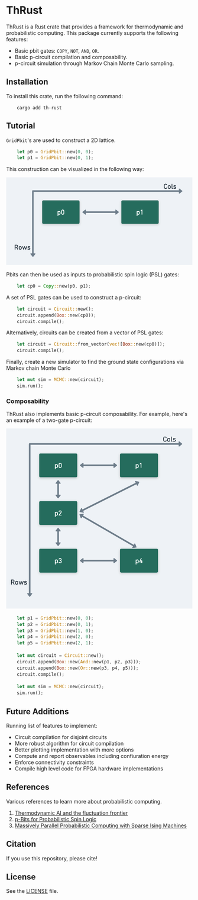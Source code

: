 # ThRust

ThRust is a Rust crate that provides a framework for thermodynamic and probabilistic computing. This package currently supports the following features:

* Basic pbit gates: `COPY`, `NOT`, `AND`, `OR`.
* Basic p-circuit compilation and composability.
* p-circuit simulation through Markov Chain Monte Carlo sampling.

## Installation
To install this crate, run the following command:
```
	cargo add th-rust
```

## Tutorial
 
`GridPbit`'s are used to construct a 2D lattice.
```rust
	let p0 = GridPbit::new(0, 0);
	let p1 = GridPbit::new(0, 1);
```

This construction can be visualized in the following way:

![](./docs/images/gridpbit1.png)

Pbits can then be used as inputs to probabilistic spin logic (PSL) gates:

```rust
	let cp0 = Copy::new(p0, p1);
```

A set of PSL gates can be used to construct a p-circuit:

```rust
	let circuit = Circuit::new();
	circuit.append(Box::new(cp0));
	circuit.compile();
```

Alternatively, circuits can be created from a vector of PSL gates:

```rust
	let circuit = Circuit::from_vector(vec![Box::new(cp0)]);
	circuit.compile();
```

Finally, create a new simulator to find the ground state configurations via Markov chain Monte Carlo

```rust
	let mut sim = MCMC::new(circuit);
	sim.run();
```

### Composability
ThRust also implements basic p-circuit composability. For example, here's an example of a two-gate p-circuit:

![](./docs/images/gridpbit2.png)

```rust
	let p1 = GridPbit::new(0, 0);
	let p2 = GridPbit::new(0, 1);
	let p3 = GridPbit::new(1, 0);
	let p4 = GridPbit::new(2, 0);
	let p5 = GridPbit::new(2, 1);

	let mut circuit = Circuit::new();
	circuit.append(Box::new(And::new(p1, p2, p3)));
	circuit.append(Box::new(Or::new(p3, p4, p5)));
	circuit.compile();

	let mut sim = MCMC::new(circuit);
	sim.run();
```

## Future Additions
Running list of features to implement:
* Circuit compilation for disjoint circuits
* More robust algorithm for circuit compilation
* Better plotting implementation with more options
* Compute and report observables including confiuration energy
* Enforce connectivity constraints
* Compile high level code for FPGA hardware implementations

## References
Various references to learn more about probabilistic computing.
1) [Thermodynamic AI and the fluctuation frontier](https://arxiv.org/pdf/2302.06584.pdf)
2) [p-Bits for Probabilistic Spin Logic](https://arxiv.org/pdf/1809.04028.pdf)
3) [Massively Parallel Probabilistic Computing with Sparse Ising Machines](https://arxiv.org/pdf/2110.02481.pdf)

## Citation
If you use this repository, please cite!

## License
See the [LICENSE](https://github.com/chaseklvk/thrust/blob/main/LICENSE) file.
